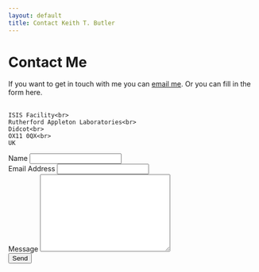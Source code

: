 ```yaml
---
layout: default
title: Contact Keith T. Butler
---
```


<div id="contact">
  <h1 class="pageTitle">Contact Me</h1>
  <div class="contactContent">
    <p class="intro">If you want to get in touch with me you can  <a href="mailto:keith.butler@stfc.ac.uk">email me</a>. Or you can fill in the form here. <br><br>
  
    ISIS Facility<br>
    Rutherford Appleton Laboratories<br>
    Didcot<br>
    OX11 0QX<br>
    UK
</p>
    

   

  </div>
  <form action="http://formspree.io/keith.butler@stfc.ac.uk" method="POST">
    <label for="name">Name</label>
    <input type="text" id="name" name="name" class="full-width"><br>
    <label for="email">Email Address</label>
    <input type="email" id="email" name="_replyto" class="full-width"><br>
    <label for="message">Message</label>
    <textarea name="message" id="message" cols="30" rows="10" class="full-width"></textarea><br>
    <input type="submit" value="Send" class="button">
  </form>
</div>
